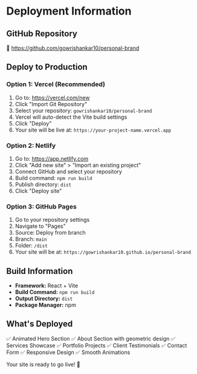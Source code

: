 # Deployment Information

## GitHub Repository
🔗 https://github.com/gowrishankar10/personal-brand

## Deploy to Production

### Option 1: Vercel (Recommended)
1. Go to: https://vercel.com/new
2. Click "Import Git Repository"
3. Select your repository: `gowrishankar10/personal-brand`
4. Vercel will auto-detect the Vite build settings
5. Click "Deploy"
6. Your site will be live at: `https://your-project-name.vercel.app`

### Option 2: Netlify
1. Go to: https://app.netlify.com
2. Click "Add new site" > "Import an existing project"
3. Connect GitHub and select your repository
4. Build command: `npm run build`
5. Publish directory: `dist`
6. Click "Deploy site"

### Option 3: GitHub Pages
1. Go to your repository settings
2. Navigate to "Pages"
3. Source: Deploy from branch
4. Branch: `main`
5. Folder: `/dist`
6. Your site will be at: `https://gowrishankar10.github.io/personal-brand`

## Build Information
- **Framework:** React + Vite
- **Build Command:** `npm run build`
- **Output Directory:** `dist`
- **Package Manager:** npm

## What's Deployed
✅ Animated Hero Section
✅ About Section with geometric design
✅ Services Showcase
✅ Portfolio Projects
✅ Client Testimonials
✅ Contact Form
✅ Responsive Design
✅ Smooth Animations

Your site is ready to go live! 🚀

